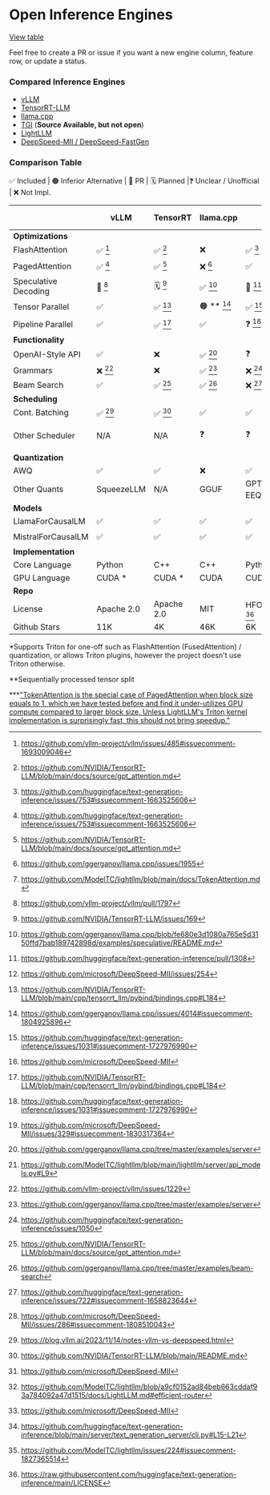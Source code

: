 # Open Inference Engines

[View table](https://github.com/lapp0/lm-inference-engines/blob/main/README.md)

Feel free to create a PR or issue if you want a new engine column, feature row, or update a status. 

### Compared Inference Engines

- [vLLM](https://github.com/vllm-project/vllm/)
- [TensorRT-LLM](https://github.com/NVIDIA/TensorRT-LLM)
- [llama.cpp](https://github.com/ggerganov/llama.cpp/)
- [TGI](https://github.com/huggingface/text-generation-inference/) (**Source Available, but not open**)
- [LightLLM](https://github.com/ModelTC/lightllm)
- [DeepSpeed-MII / DeepSpeed-FastGen](https://github.com/microsoft/DeepSpeed-MII)


### Comparison Table

 ✅ Included | 🟠 Inferior Alternative | 🔨 PR | 🗓️ Planned |❓ Unclear / Unofficial | ❌ Not Impl.



|                          | vLLM       | TensorRT       | llama.cpp    | TGI         | LightLLM    | DS Fastgen  |
|--------------------------|------------|----------------|--------------|-------------|-------------|-------------|
| **Optimizations**        |            |                |              |             |             |             |
| FlashAttention           | ✅ [^4]    | ✅ [^16]        | ❌              | ✅ [^1]     | ✅           | ✅         |
| PagedAttention           | ✅ [^1]    | ✅ [^16]        | ❌ [^10]     | ✅          | 🟠 ***  [^19]    |  ✅         |
| Speculative Decoding     | 🔨 [^8]    | 🗓️ [^2]        | ✅ [^11]     | 🔨 [^3]     | ❌           |  ❌ [^27]       |
| Tensor Parallel          | ✅         | ✅ [^17]        | 🟠 ** [^12]     | ✅ [^5]     | ✅           | ✅ [^25]         |
| Pipeline Parallel        | ✅         | ✅ [^17]        | ✅           | ❓ [^5]     | ❌           | ❌ [^26]            |
| **Functionality**        |            |                |              |             |             |             |
| OpenAI-Style API         | ✅         | ❌              | ✅ [^13]     | ❓           | ✅ [^20]     |  ❌            |
| Grammars                 | ❌ [^9]    | ❌              | ✅ [^13]     | ❌ [^6]     | ❌           | ❌         |
| Beam Search              | ✅         | ✅ [^16]        | ✅ [^14]     | ❌ [^7]     | ❌           | ❌ [^28]            |
| **Scheduling**           |            |                |              |             |             |           |
| Cont. Batching           | ✅ [^22]   | ✅ [^23]        | ✅           | ✅          | ❌           | ✅ [^25]       |
| Other Scheduler          | N/A         | N/A            | ❓           | ❓          | EfficientRouter [^24] | Dynamic SplitFuse [^25]        |
| **Quantization**         |            |                |              |             |             |             |
| AWQ                      | ✅         | ✅              | ❌           | ✅          | ❌           | ❌             |
| Other Quants             | SqueezeLLM | N/A              | GGUF         | GPTQ, BnB, EEQT [^18] | ❓ |             |
| **Models**               |            |                |              |             |             |             |
| LlamaForCausalLM         | ✅         | ✅              | ✅           | ✅          | ✅           |  ✅          |
| MistralForCausalLM       | ✅         | ✅              | ✅           | ✅          | 🗓️ [^21]    |   ✅         |
| **Implementation**       |            |                |              |             |             |             |
| Core Language            | Python     | C++            | C++          | Python/Rust | Python      | Python        |
| GPU Language             | CUDA *     | CUDA *         | CUDA         | CUDA *      | Triton/CUDA | CUDA *        |
| **Repo**                 |            |                |              |             |             |             |
| License                  | Apache 2.0 | Apache 2.0     | MIT          | HFOILv1.0 [^15] | Apache 2.0 | Apache 2.0            |
| Github Stars             | 11K        | 4K             | 46K          | 6K          | 1K          |  1K            |


*Supports Triton for one-off such as FlashAttention (FusedAttention) / quantization, or allows Triton plugins, however the project doesn't use Triton otherwise.

**Sequentially processed tensor split

***["TokenAttention is the special case of PagedAttention when block size equals to 1, which we have tested before and find it under-utilizes GPU compute compared to larger block size. Unless LightLLM's Triton kernel implementation is surprisingly fast, this should not bring speedup."](https://github.com/vllm-project/vllm/issues/670#issuecomment-1664683953)

[^1]: https://github.com/huggingface/text-generation-inference/issues/753#issuecomment-1663525606
[^2]: https://github.com/NVIDIA/TensorRT-LLM/issues/169
[^3]: https://github.com/huggingface/text-generation-inference/pull/1308
[^4]: https://github.com/vllm-project/vllm/issues/485#issuecomment-1693009046
[^5]: https://github.com/huggingface/text-generation-inference/issues/1031#issuecomment-1727976990
[^6]: https://github.com/huggingface/text-generation-inference/issues/1050
[^7]: https://github.com/huggingface/text-generation-inference/issues/722#issuecomment-1658823644
[^8]: https://github.com/vllm-project/vllm/pull/1797
[^9]: https://github.com/vllm-project/vllm/issues/1229
[^10]: https://github.com/ggerganov/llama.cpp/issues/1955
[^11]: https://github.com/ggerganov/llama.cpp/blob/fe680e3d1080a765e5d3150ffd7bab189742898d/examples/speculative/README.md
[^12]: https://github.com/ggerganov/llama.cpp/issues/4014#issuecomment-1804925896
[^13]: https://github.com/ggerganov/llama.cpp/tree/master/examples/server
[^14]: https://github.com/ggerganov/llama.cpp/tree/master/examples/beam-search
[^15]: https://raw.githubusercontent.com/huggingface/text-generation-inference/main/LICENSE
[^16]: https://github.com/NVIDIA/TensorRT-LLM/blob/main/docs/source/gpt_attention.md
[^17]: https://github.com/NVIDIA/TensorRT-LLM/blob/main/cpp/tensorrt_llm/pybind/bindings.cpp#L184
[^18]: https://github.com/huggingface/text-generation-inference/blob/main/server/text_generation_server/cli.py#L15-L21
[^19]: https://github.com/ModelTC/lightllm/blob/main/docs/TokenAttention.md
[^20]: https://github.com/ModelTC/lightllm/blob/main/lightllm/server/api_models.py#L9
[^21]: https://github.com/ModelTC/lightllm/issues/224#issuecomment-1827365514
[^22]: https://blog.vllm.ai/2023/11/14/notes-vllm-vs-deepspeed.html
[^23]: https://github.com/NVIDIA/TensorRT-LLM/blob/main/README.md
[^24]: https://github.com/ModelTC/lightllm/blob/a9cf0152ad84beb663cddaf93a784092a47d1515/docs/LightLLM.md#efficient-router
[^25]: https://github.com/microsoft/DeepSpeed-MII
[^26]: https://github.com/microsoft/DeepSpeed-MII/issues/329#issuecomment-1830317364
[^27]: https://github.com/microsoft/DeepSpeed-MII/issues/254
[^28]: https://github.com/microsoft/DeepSpeed-MII/issues/286#issuecomment-1808510043
